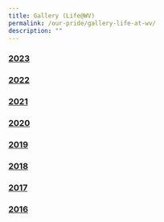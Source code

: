```yaml
---
title: Gallery (Life@WV)
permalink: /our-pride/gallery-life-at-wv/
description: ""
---
```

### [2023](/our-pride/gallery-life-at-wv/2023/)

### [2022](/our-pride/gallery-life-at-wv/2022/)

### [2021](/our-pride/gallery-life-at-wv/2021/)

### [2020](/our-pride/gallery-life-at-wv/2020/)

### [2019](/our-pride/gallery-life-at-wv/2019/)

### [2018](/our-pride/gallery-life-at-wv/2018/)

### [2017](/our-pride/gallery-life-at-wv/2017/)

### [2016](/our-pride/gallery-life-at-wv/2016/chinese-new-year-celebrations/)